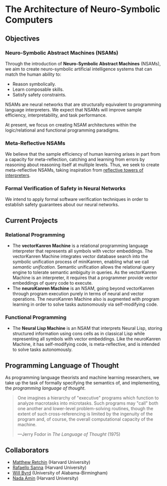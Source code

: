 # The Architecture of Neuro-Symbolic Computers

## Objectives

### Neuro-Symbolic Abstract Machines (NSAMs)

Through the introduction of **Neuro-Symbolic Abstract Machines** (NSAMs), we aim to create neuro-symbolic artificial intelligence systems that can match the human ability to:
- Reason symbolically.
- Learn composable skills.
- Satisfy safety constraints.

NSAMs are neural networks that are structurally equivalent to programming language interpreters. We expect that NSAMs will improve sample efficiency, interpretability, and task performance.

At present, we focus on creating NSAM architectures within the logic/relational and functional programming paradigms.

### Meta-Reflective NSAMs

We believe that the sample efficiency of human learning arises in part from a capacity for meta-reflection, catching and learning from errors by reasoning about reasoning itself at multiple levels. Thus, we seek to create meta-reflective NSAMs, taking inspiration from [reflective towers of interpreters](https://blog.sigplan.org/2021/08/12/reflective-towers-of-interpreters/).

### Formal Verification of Safety in Neural Networks

We intend to apply formal software verification techniques in order to establish safety guarantees about our neural networks.

## Current Projects

### Relational Programming
  - The **vectorKanren Machine** is a relational programming language interpreter that represents all symbols with vector embeddings. The vectorKanren Machine integrates vector database search into the symbolic unification process of miniKanren, enabling what we call *semantic unification*. Semantic unification allows the relational query engine to tolerate semantic ambiguity in queries. As the vectorKanren Machine is an interpreter, it requires that a programmer provide vector embeddings of query code to execute.
  - The **neuroKanren Machine** is an NSAM, going beyond vectorKanren through program execution purely in terms of neural and vector operations. The neuroKanren Machine also is augmented with program learning in order to solve tasks autonomously via self-modifying code.

### Functional Programming
  - The **Neural Lisp Machine** is an NSAM that interprets Neural Lisp, storing structured information using cons cells as in classical Lisp while representing all symbols with vector embeddings. Like the neuroKanren Machine, it has self-modifying code, is meta-reflective, and is intended to solve tasks autonomously.

## Programming Language of Thought

As programming language theorists and machine learning researchers, we take up the task of formally specifying the semantics of, and implementing, the *programming language of thought*.

> One imagines a hierarchy of "executive" programs which function to analyze macrotasks into microtasks. Such programs may "call" both one another and lower-level problem-solving routines, though the extent of such cross-referencing is limited by the ingenuity of the program and, of course, the overall computational capacity of the machine.
>
>
> —Jerry Fodor in *The Language of Thought* (1975)

## Collaborators
- [Matthew Retchin](https://mhr.ai) (Harvard University)
- [Rafaello Sanna](https://github.com/rvs314) (Harvard University)
- [Will Byrd](http://webyrd.net/) (University of Alabama-Birmingham)
- [Nada Amin](https://namin.seas.harvard.edu/) (Harvard University)
